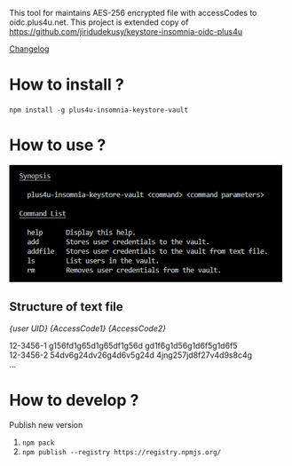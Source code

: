 This tool for maintains AES-256 encrypted file with accessCodes to oidc.plus4u.net.
This project is extended copy of https://github.com/jiridudekusy/keystore-insomnia-oidc-plus4u

[Changelog](doc/CHANGELOG.md)

# How to install ?

`npm install -g plus4u-insomnia-keystore-vault`

# How to use ?

![Help](doc/help.png)

## Structure of text file
*{user UID} {AccessCode1} {AccessCode2}*

12-3456-1 g156fd1g65d1g65df1g56d gd1f6g1d56g1d6f5g1d6f5 \
12-3456-2 54dv6g24dv26g4d6v5g24d 4jng257jd8f27v4d9s8c4g \
...

# How to develop ?

Publish new version
1. `npm pack`
2. `npm publish --registry https://registry.npmjs.org/`


